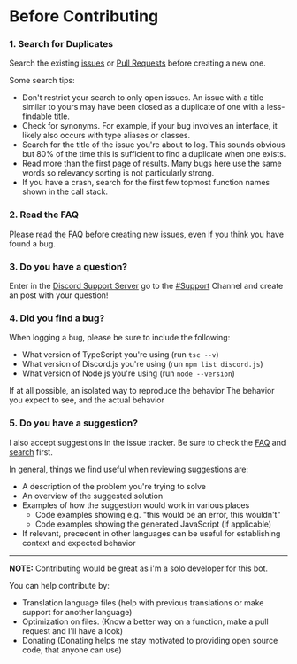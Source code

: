 # Before Contributing

### 1. Search for Duplicates

Search the existing [issues](https://github.com/NedcloarBR/N-D-B/issues) or [Pull Requests](https://github.com/NedcloarBR/N-D-B/pulls) before creating a new one.

Some search tips:

- Don't restrict your search to only open issues. An issue with a title similar to yours may have been closed as a duplicate of one with a less-findable title.
- Check for synonyms. For example, if your bug involves an interface, it likely also occurs with type aliases or classes.
- Search for the title of the issue you're about to log. This sounds obvious but 80% of the time this is sufficient to find a duplicate when one exists.
- Read more than the first page of results. Many bugs here use the same words so relevancy sorting is not particularly strong.
- If you have a crash, search for the first few topmost function names shown in the call stack.

### 2. Read the FAQ

Please [read the FAQ](https://github.com/NedcloarBR/N-D-B/blob/master/Docs/FAQ.md) before creating new issues, even if you think you have found a bug.

### 3. Do you have a question?

Enter in the [Discord Support Server](https://discord.gg/5CHARxbaRk) go to the [#Support](https://discord.com/channels/679066351456878633/1128728836247388190) Channel and create an post with your question!

### 4. Did you find a bug?

When logging a bug, please be sure to include the following:

- What version of TypeScript you're using (run `tsc --v`)
- What version of Discord.js you're using (run `npm list discord.js`)
- What version of Node.js you're using (run `node --version`)
<!-- - What version of Java you're using (run `java --version`) -->

If at all possible, an isolated way to reproduce the behavior
The behavior you expect to see, and the actual behavior

### 5. Do you have a suggestion?

I also accept suggestions in the issue tracker. Be sure to check the [FAQ](https://github.com/NedcloarBR/N-D-B/blob/master/Docs/FAQ.md) and [search](https://github.com/NedcloarBR/N-D-B/issues?utf8=%E2%9C%93&q=is%3Aissue) first.

In general, things we find useful when reviewing suggestions are:

- A description of the problem you're trying to solve
- An overview of the suggested solution
- Examples of how the suggestion would work in various places
  - Code examples showing e.g. "this would be an error, this wouldn't"
  - Code examples showing the generated JavaScript (if applicable)
- If relevant, precedent in other languages can be useful for establishing context and expected behavior

---

**NOTE:** Contributing would be great as i'm a solo developer for this bot.

You can help contribute by:

- Translation language files (help with previous translations or make support for another language)
- Optimization on files. (Know a better way on a function, make a pull request and I'll have a look)
- Donating (Donating helps me stay motivated to providing open source code, that anyone can use)
